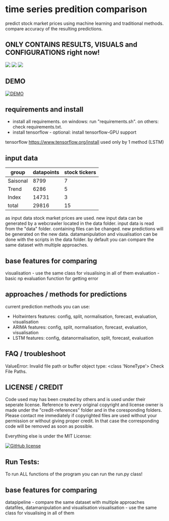 # time series predition comparison
predict stock market prices using machine learning and traditional methods. compare accuracy of the resulting predictions.

## ONLY CONTAINS RESULTS, VISUALS and CONFIGURATIONS right now!

![](credit-references/logo_cuda.jpg)
![](credit-references/logo_keras.jpg)
![](credit-references/logo_tensorflow.jpg)

## DEMO

[![DEMO](https://img.youtube.com/vi/fm4CaIVge2E/0.jpg)](https://www.youtube.com/watch?v=fm4CaIVge2E)


## requirements and install
- install all requirements. on windows: run "requirements.sh". on others: check requirements.txt.
- install tensorflow - optional: install tensorflow-GPU support

tensorflow
https://www.tensorflow.org/install
used only by 1 method (LSTM)

## input data


| group | datapoints | stock tickers |
| --------------- | --------------- | --------------- |
| Saisonal  | 8799  | 7 |
| Trend  | 6286 | 5 |
| Index  | 14731 | 3 |
| total  | 29816 | 15 |

as input data stock market prices are used.
new input data can be generated by a webcrawler located in the data folder.
input data is read from the "data" folder. containing files can be changed. new predictions will be generated on the new data.
datamanipulation and visualisation can be done with the scripts in the data folder.
by default you can compare the same dataset with multiple approaches.

## base features for comparing
visualisation - use the same class for visualising in all of them
evaluation - basic np evaluation function for getting error

## approaches / methods for predictions
current prediction methods you can use:

- Holtwinters
features: config, split, normalisation, forecast, evaluation, visualisation
- ARIMA
features: config, split, normalisation, forecast, evaluation, visualisation
- LSTM
features: config, datanormalisation, split, forecast, evaluation

## FAQ / troubleshoot

ValueError: Invalid file path or buffer object type: <class 'NoneType'> 
Check File Paths.

## LICENSE / CREDIT

Code used may has been created by others and is used under their seperate license. Reference to every original copyright and license owner is made under the "credit-references" folder and in the coresponding folders. Please contact me immediately if copyrighted files are used without your permission or without giving proper credit. In that case the corresponding code will be removed as soon as possible.

Everything else is under the MIT License:

[![GitHub license](https://img.shields.io/badge/License-MIT-brightgreen.svg?style=flat-square)](https://github.com/mafima/time-series-predition-comparison/blob/master/LICENSE) 

## Run Tests:
To run ALL functions of the program you can run the run.py class!

## base features for comparing
datapipeline - compare the same dataset with multiple approaches
datafiles, datamanipulation and visualisation
visualisation - use the same class for visualising in all of them


